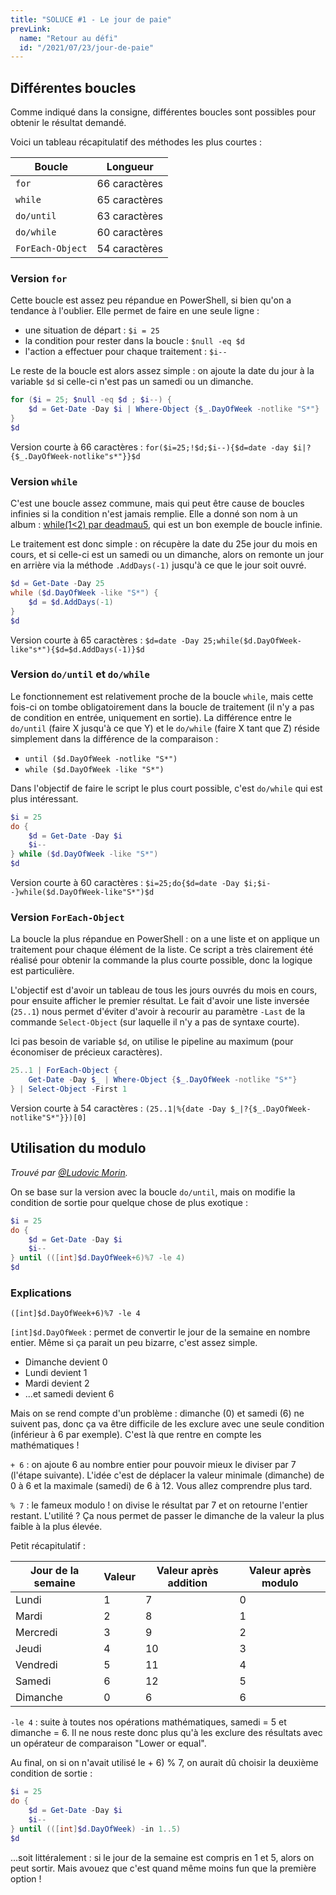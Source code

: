 ```yaml
---
title: "SOLUCE #1 - Le jour de paie"
prevLink:
  name: "Retour au défi"
  id: "/2021/07/23/jour-de-paie"
---
```


## Différentes boucles

Comme indiqué dans la consigne, différentes boucles sont possibles pour obtenir le résultat demandé.

Voici un tableau récapitulatif des méthodes les plus courtes :

Boucle | Longueur
------ | --------
`for` | 66 caractères
`while` | 65 caractères
`do/until` | 63 caractères
`do/while` | 60 caractères
`ForEach-Object` | 54 caractères

### Version `for`

Cette boucle est assez peu répandue en PowerShell, si bien qu'on a tendance à l'oublier. Elle permet de faire en une seule ligne :

- une situation de départ : `$i = 25`
- la condition pour rester dans la boucle : `$null -eq $d`
- l'action a effectuer pour chaque traitement : `$i--`

Le reste de la boucle est alors assez simple : on ajoute la date du jour à la variable `$d` si celle-ci n'est pas un samedi ou un dimanche.

```powershell
for ($i = 25; $null -eq $d ; $i--) {
    $d = Get-Date -Day $i | Where-Object {$_.DayOfWeek -notlike "S*"}
}
$d
```

Version courte à 66 caractères : `for($i=25;!$d;$i--){$d=date -day $i|?{$_.DayOfWeek-notlike"s*"}}$d`

### Version `while`

C'est une boucle assez commune, mais qui peut être cause de boucles infinies si la condition n'est jamais remplie. Elle a donné son nom à un album : [while(1<2) par deadmau5](https://open.spotify.com/album/4NQRw9HthpcLg4vYQ6yJFu), qui est un bon exemple de boucle infinie.

Le traitement est donc simple : on récupère la date du 25e jour du mois en cours, et si celle-ci est un samedi ou un dimanche, alors on remonte un jour en arrière via la méthode `.AddDays(-1)` jusqu'à ce que le jour soit ouvré.

```powershell
$d = Get-Date -Day 25
while ($d.DayOfWeek -like "S*") {
    $d = $d.AddDays(-1)
}
$d
```

Version courte à 65 caractères : `$d=date -Day 25;while($d.DayOfWeek-like"s*"){$d=$d.AddDays(-1)}$d`

### Version `do/until` et `do/while`

Le fonctionnement est relativement proche de la boucle `while`, mais cette fois-ci on tombe obligatoirement dans la boucle de traitement (il n'y a pas de condition en entrée, uniquement en sortie). La différence entre le `do/until` (faire X jusqu'à ce que Y) et le `do/while` (faire X tant que Z) réside simplement dans la différence de la comparaison :

- `until ($d.DayOfWeek -notlike "S*")`
- `while ($d.DayOfWeek -like "S*")`

Dans l'objectif de faire le script le plus court possible, c'est `do/while` qui est plus intéressant.

```powershell
$i = 25
do {
    $d = Get-Date -Day $i
    $i--
} while ($d.DayOfWeek -like "S*")
$d
```

Version courte à 60 caractères : `$i=25;do{$d=date -Day $i;$i--}while($d.DayOfWeek-like"S*")$d`

### Version `ForEach-Object`

La boucle la plus répandue en PowerShell : on a une liste et on applique un traitement pour chaque élément de la liste. Ce script a très clairement été réalisé pour obtenir la commande la plus courte possible, donc la logique est particulière.

L'objectif est d'avoir un tableau de tous les jours ouvrés du mois en cours, pour ensuite afficher le premier résultat. Le fait d'avoir une liste inversée (`25..1`) nous permet d'éviter d'avoir à recourir au paramètre `-Last` de la commande `Select-Object` (sur laquelle il n'y a pas de syntaxe courte).

Ici pas besoin de variable `$d`, on utilise le pipeline au maximum (pour économiser de précieux caractères).

```powershell
25..1 | ForEach-Object { 
    Get-Date -Day $_ | Where-Object {$_.DayOfWeek -notlike "S*"}
} | Select-Object -First 1
```

Version courte à 54 caractères : `(25..1|%{date -Day $_|?{$_.DayOfWeek-notlike"S*"}})[0]`

## Utilisation du modulo

*Trouvé par [@Ludovic Morin](https://www.linkedin.com/in/ludovic-morin-193a44144/).*

On se base sur la version avec la boucle `do/until`, mais on modifie la condition de sortie pour quelque chose de plus exotique :

```powershell
$i = 25
do {
    $d = Get-Date -Day $i
    $i--
} until (([int]$d.DayOfWeek+6)%7 -le 4)
$d
```

### Explications

`([int]$d.DayOfWeek+6)%7 -le 4`

`[int]$d.DayOfWeek` : permet de convertir le jour de la semaine en nombre entier. Même si ça parait un peu bizarre, c'est assez simple.

- Dimanche devient 0
- Lundi devient 1
- Mardi devient 2
- ...et samedi devient 6

Mais on se rend compte d'un problème : dimanche (0) et samedi (6) ne suivent pas, donc ça va être difficile de les exclure avec une seule condition (inférieur à 6 par exemple). C'est là que rentre en compte les mathématiques !

`+ 6` : on ajoute 6 au nombre entier pour pouvoir mieux le diviser par 7 (l'étape suivante). L'idée c'est de déplacer la valeur minimale (dimanche) de 0 à 6 et la maximale (samedi) de 6 à 12. Vous allez comprendre plus tard.

`% 7` : le fameux modulo ! on divise le résultat par 7 et on retourne l'entier restant. L'utilité ? Ça nous permet de passer le dimanche de la valeur la plus faible à la plus élevée.

Petit récapitulatif :

Jour de la semaine | Valeur | Valeur après addition | Valeur après modulo
------------------ | ------ | --------------------- | -------------------
Lundi | 1 | 7 | 0
Mardi | 2 | 8 | 1
Mercredi | 3 | 9 | 2
Jeudi | 4 | 10 | 3
Vendredi | 5 | 11 | 4
Samedi | 6 | 12 | 5
Dimanche | 0 | 6 | 6

`-le 4` : suite à toutes nos opérations mathématiques, samedi = 5 et dimanche = 6. Il ne nous reste donc plus qu'à les exclure des résultats avec un opérateur de comparaison "Lower or equal".

Au final, on si on n'avait utilisé le + 6) % 7, on aurait dû choisir la deuxième condition de sortie :

```powershell
$i = 25
do {
    $d = Get-Date -Day $i
    $i--
} until (([int]$d.DayOfWeek) -in 1..5)
$d
```

...soit littéralement : si le jour de la semaine est compris en 1 et 5, alors on peut sortir. Mais avouez que c'est quand même moins fun que la première option !